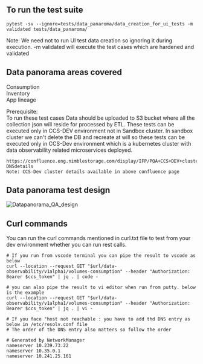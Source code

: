 
## To run the test suite
```
pytest -sv --ignore=tests/data_panaroma/data_creation_for_ui_tests -m validated tests/data_panaroma/
```
Note: We need not to run UI test data creation so ignoring it during execution. -m validated will execute the test cases which are hardened and validated

## Data panorama areas covered
Consumption </br>
Inventory </br>
App lineage </br>

Prerequisite: </br>
To run these test cases Data should be uploaded to S3 bucket where all the collection json will reside for processed by ETL.
These tests can be executed only in CCS-DEV environment not in Sandbox cluster.
In sandbox cluster we can't delete the DB and recreate at will so these tests can be executed only in CCS-Dev environment which is a kubernetes cluster with data observability related microservices deployed.

```
https://confluence.eng.nimblestorage.com/display/IFP/PQA+CCS+DEV+cluster+details#PQACCSDEVclusterdetails-DNSdetails
Note: CCS-Dev cluster details available in above confluence page
```

## Data panorama test design


![Datapanorama_QA_design](https://media.github.hpe.com/user/54977/files/d828bbe3-ce78-45d4-823a-f3d1e04e204f)

## Curl commands
You can run the curl commands mentioned in curl.txt file to test from your dev environment whether you can run
rest calls.
```
# If you run from vscode terminal you can pipe the result to vscode as below
curl --location --request GET "$url/data-observability/v1alpha1/volumes-consumption" --header "Authorization: Bearer $ccs_token" | jq . | code -

# you can also pipe the result to vi editor when run from putty. below is the example
curl --location --request GET "$url/data-observability/v1alpha1/volumes-consumption" --header "Authorization: Bearer $ccs_token" | jq . | vi -

# If you face "host not reachable : you have to add thd DNS entry as below in /etc/resolv.conf file
# The order of the DNS entry also matters so follow the order

# Generated by NetworkManager
nameserver 10.239.73.22
nameserver 10.35.0.1
nameserver 10.241.25.161
```
